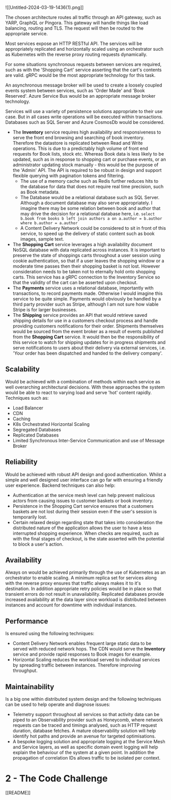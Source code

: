

![[Untitled-2024-03-19-1436(1).png]]




The chosen architecture routes all traffic through an API gateway, such as YARP, GraphQL or Pingora. This gateway will handle things like load balancing, routing and TLS. The request will then be routed to the appropriate service. 

Most services expose an HTTP RESTful API. The services will be appropriately replicated and horizontally scaled using an orchestrator such as Kubernetes with the reverse proxy routing requests dynamically.

For some situations synchronous requests between services are required, such as with the 'Shopping Cart' service asserting that the cart's contents are valid. gRPC would be the most appropriate technology for this task.

An asynchronous message broker will be used to create a loosely coupled events system between services, such as 'Order Made' and 'Book Reserved'. Azure Service Bus would be an appropriate message broker technology. 

Services will use a variety of persistence solutions appropriate to their use case. But in all cases write operations will be executed within transactions. Databases such as SQL Server and Azure CosmosDb would be considered.

* The **Inventory** service requires high availability and responsiveness to serve the front end browsing and searching of book inventory. Therefore the datastore is replicated between Read and Write operations. This is due to a predictably high volume of front end requests for Book lists, stock etc. Whereas Book data is less likely to be updated, such as in response to shopping cart or purchase events, or an administrator updating stock manually - this would be the purpose of the 'Admin' API. The API is required to be robust in design and support flexible querying with pagination tokens and filtering.
	* The use of a memory cache such as Redis further reduces hits to the database for data that does not require real time precision, such as Book metadata.
	* The Database would be a relational database such as SQL Server. Although a document database may also serve appropriately. I imagine there may be some relation between book and author that may drive the decision for a relational database here, i.e. `select b.book from books b left join authors a on a.author = b.author where b.author = a.author`
	* A Content Delivery Network could be considered to sit in front of this service, to speed up the delivery of static content such as book images, sample text. 
* The **Shopping Cart** service leverages a high availability document NoSQL database with data replicated across instances. It is important to preserve the state of shoppings carts throughout a user session using cookie authentication, so that if a user leaves the shopping window or a moderate time passes then their shopping basket is not lost. However consideration needs to be taken not to eternally hold onto shopping carts. This service has a gRPC connection to the Inventory Service so that the validity of the cart can be asserted upon checkout.
* The **Payments** service uses a relational database, importantly with transactions, to record payments made. Otherwise I would imagine this service to be quite simple. Payments would obviously be handled by a third party provider such as Stripe, although I am not sure how viable Stripe is for larger businesses.
* The **Shipping** service provides an API that would retrieve saved shipping details for use in a customers checkout process and handle providing customers notifications for their order. Shipments themselves would be sourced from the event broker as a result of events published from the **Shopping Cart** service. It would then be the responsibility of this service to watch for shipping updates for in progress shipments and serve notifications to users about their delivery via external services, i.e. 'Your order has been dispatched and handed to the delivery company'.


## Scalability
Would be achieved with a combination of methods within each service as well overarching architectural decisions. With these approaches the system would be able to react to varying load and serve 'hot' content rapidly. Techniques such as:
* Load Balancer
* CDN
* Caching
* K8s Orchestrated Horizontal Scaling
* Segregated Databases
* Replicated Databases
* Limited Synchronous Inter-Service Communication and use of Message Broker

## Reliability
Would be achieved with robust API design and good authentication. Whilst a simple and well designed user interface can go far with ensuring a friendly user experience. Backend techniques can also help:
* Authentication at the service mesh level can help prevent malicious actors from causing issues to customer baskets or book inventory.
* Persistence in the Shopping Cart service ensures that a customers baskets are not lost during their session even if the user's session is temporarily lost.
* Certain relaxed design regarding state that takes into consideration the distributed nature of the application allows the user to have a less interrupted shopping experience. When checks are required, such as with the final stages of checkout, is the state asserted with the potential to block a user's action.

## Availability
Always on would be achieved primarily through the use of Kubernetes as an orchestrator to enable scaling. A minimum replica set for services along with the reverse proxy ensures that traffic always makes it to it's destination. In addition appropriate retry policies would be in place so that transient errors do not result in unavailability. Replicated databases provide increased availability at the data layer since workload is distributed between instances and account for downtime with individual instances.

## Performance
Is ensured using the following techniques:
* Content Delivery Network enables frequent large static data to be served with reduced network hops. The CDN would serve the **Inventory** service and provide rapid responses to Book images for example.
* Horizontal Scaling reduces the workload served to individual services by spreading traffic between instances. Therefore improving throughput. 

## Maintainability
Is a big one within distributed system design and the following techniques can be used to help operate and diagnose issues:
* Telemetry support throughout all services so that activity data can be piped to an Observability provider such as Honeycomb, where network requests can be traced and timings analysed, such as HTTP request duration, database fetches. A mature observability solution will help identify hot paths and provide an avenue for targeted optimisations.
* A bespoke logging solution and appropriate logging at the Service Mesh and Service layers, as well as specific domain event logging will help explain the behaviour of the system at a given point. In addition the propagation of correlation IDs allows traffic to be isolated per context.



# 2 - The Code Challenge

[[README]]